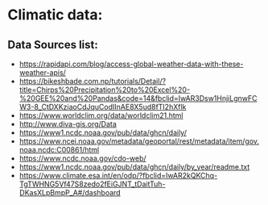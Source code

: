 Climatic data:
====================

## Data Sources list: ##

- https://rapidapi.com/blog/access-global-weather-data-with-these-weather-apis/
- https://bikeshbade.com.np/tutorials/Detail/?title=Chirps%20Precipitation%20to%20Excel%20-%20GEE%20and%20Pandas&code=14&fbclid=IwAR3Dsw1HnjiLgnwFCW3-8_CtDXKziaoCdJquCodIInAE8X5ud8fTI2hXflk
- https://www.worldclim.org/data/worldclim21.html
- http://www.diva-gis.org/Data
- https://www1.ncdc.noaa.gov/pub/data/ghcn/daily/
- https://www.ncei.noaa.gov/metadata/geoportal/rest/metadata/item/gov.noaa.ncdc:C00861/html
- https://www.ncdc.noaa.gov/cdo-web/
- https://www1.ncdc.noaa.gov/pub/data/ghcn/daily/by_year/readme.txt
- https://www.climate.esa.int/en/odp/?fbclid=IwAR2kQKChq-TgTWHNG5Vf47S8zedo2fEiGJNT_tDaitTuh-DKasXLpBmpP_A#/dashboard